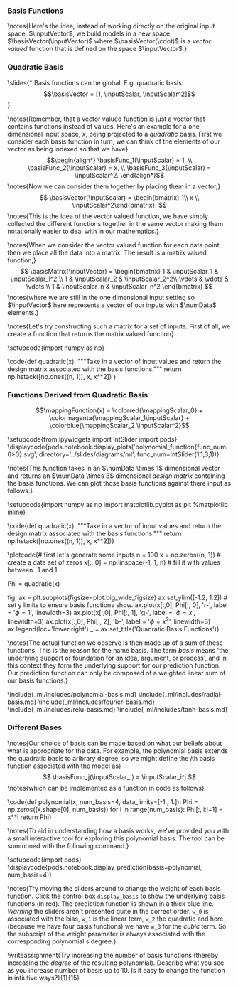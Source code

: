 ### Basis Functions

\notes{Here's the idea, instead of working directly on the original input space, $\inputVector$, we build models in a new space, $\basisVector(\inputVector)$ where $\basisVector(\cdot)$ is a *vector valued* function that is defined on the space $\inputVector$.}

### Quadratic Basis

\slides{* Basis functions can be global. E.g. quadratic basis:
  $$\basisVector = [1, \inputScalar, \inputScalar^2]$$}

\notes{Remember, that a vector valued function is just a vector that contains functions instead of values. Here's an example for a one dimensional input space, $x$, being projected to a *quadratic* basis. First we consider each basis function in turn, we can think of the elements of our vector as being indexed so that we have}
$$\begin{align*}
\basisFunc_1(\inputScalar) = 1, \\
\basisFunc_2(\inputScalar) = x, \\
\basisFunc_3(\inputScalar) = \inputScalar^2.
\end{align*}$$
\notes{Now we can consider them together by placing them in a vector,}
$$
\basisVector(\inputScalar) = \begin{bmatrix} 1\\ x \\ \inputScalar^2\end{bmatrix}.
$$
\notes{This is the idea of the vector valued function, we have simply collected the different functions together in the same vector making them notationally easier to deal with in our mathematics.}

\notes{When we consider the vector valued function for each data point, then we place all the data into a matrix. The result is a matrix valued function,}
$$
\basisMatrix(\inputVector) = 
\begin{bmatrix} 1 & \inputScalar_1 &
\inputScalar_1^2 \\
1 & \inputScalar_2 & \inputScalar_2^2\\
\vdots & \vdots & \vdots \\
1 & \inputScalar_n & \inputScalar_n^2
\end{bmatrix}
$$
\notes{where we are still in the one dimensional input setting so $\inputVector$ here represents a vector of our inputs with $\numData$ elements.}

\notes{Let's try constructing such a matrix for a set of inputs. First of all, we create a function that returns the matrix valued function}

\setupcode{import numpy as np}

\code{def quadratic(x):
    """Take in a vector of input values and return the design matrix associated 
    with the basis functions."""
    return np.hstack([np.ones((n, 1)), x, x**2])
}

### Functions Derived from Quadratic Basis

$$\mappingFunction(x) = \colorred{\mappingScalar_0} + \colormagenta{\mappingScalar_1\inputScalar} + \colorblue{\mappingScalar_2 \inputScalar^2}$$

\setupcode{from ipywidgets import IntSlider
import pods}
\displaycode{pods.notebook.display_plots('polynomial_function{func_num:0>3}.svg', directory='../slides/diagrams/ml', func_num=IntSlider(1,1,3,1))}

\notes{This function takes in an $\numData \times 1$ dimensional vector and returns an $\numData \times 3$ dimensional *design matrix* containing the basis functions. We can plot those basis functions against there input as follows.}

\setupcode{import numpy as np
import matplotlib.pyplot as plt
%matplotlib inline}

\code{def quadratic(x):
    """Take in a vector of input values and return the design matrix associated 
    with the basis functions."""
    return np.hstack([np.ones((n, 1)), x, x**2])}

\plotcode{# first let's generate some inputs
n = 100
x = np.zeros((n, 1))  # create a data set of zeros
x[:, 0] = np.linspace(-1, 1, n) # fill it with values between -1 and 1

Phi = quadratic(x)

fig, ax = plt.subplots(figsize=plot.big_wide_figsize)
ax.set_ylim([-1.2, 1.2]) # set y limits to ensure basis functions show.
ax.plot(x[:,0], Phi[:, 0], 'r-', label = '$\phi=1$', linewidth=3)
ax.plot(x[:,0], Phi[:, 1], 'g-', label = '$\phi = x$', linewidth=3)
ax.plot(x[:,0], Phi[:, 2], 'b-', label = '$\phi = x^2$', linewidth=3)
ax.legend(loc='lower right')
_ = ax.set_title('Quadratic Basis Functions')}

\notes{The actual function we observe is then made up of a sum of these functions. This is the reason for the name basis. The term *basis* means 'the underlying support or foundation for an idea, argument, or process', and in this context they form the underlying support for our prediction function. Our prediction function can only be composed of a weighted linear sum of our basis functions.}



\include{_ml/includes/polynomial-basis.md}
\include{_ml/includes/radial-basis.md}
\include{_ml/includes/fourier-basis.md}
\include{_ml/includes/relu-basis.md}
\include{_ml/includes/tanh-basis.md}




### Different Bases

\notes{Our choice of basis can be made based on what our beliefs about what is appropriate for the data. For example, the polynomial basis extends the quadratic basis to aribrary degree, so we might define the $j$th basis function associated with the model as}
$$
\basisFunc_j(\inputScalar_i) = \inputScalar_i^j
$$
\notes{which can be implemented as a function in code as follows}

\code{def polynomial(x, num_basis=4, data_limits=[-1., 1.]):
    Phi = np.zeros((x.shape[0], num_basis))
    for i in range(num_basis):
        Phi[:, i:i+1] = x**i
    return Phi}

\notes{To aid in understanding how a basis works, we've provided you with a small interactive tool for exploring this polynomial basis. The tool can be summoned with the following command.}

\setupcode{import pods}
\displaycode{pods.notebook.display_prediction(basis=polynomial, num_basis=4)}

\notes{Try moving the sliders around to change the weight of each basis function. Click the control box `display_basis` to show the underlying basis functions (in red). The prediction function is shown in a thick blue line. *Warning* the sliders aren't presented quite in the correct order. `w_0` is associated with the bias, `w_1` is the linear term, `w_2` the quadratic and here (because we have four basis functions) we have `w_3` for the *cubic* term. So the subscript of the weight parameter is always associated with the corresponding polynomial's degree.}

\writeassignment{Try increasing the number of basis functions (thereby increasing the *degree* of the resulting polynomial). Describe what you see as you increase number of basis up to 10. Is it easy to change the function in intiutive ways?}{1}{15}



